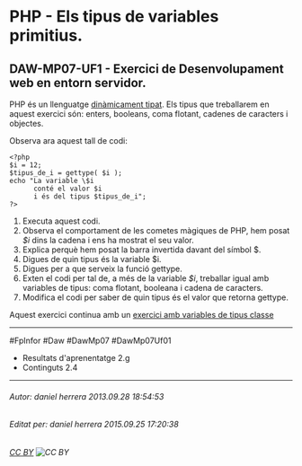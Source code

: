 # PHP - Els tipus de variables primitius.
## DAW-MP07-UF1 - Exercici de Desenvolupament web en entorn servidor.
PHP és un llenguatge [dinàmicament tipat](http://ca.wikipedia.org/wiki/Llenguatge_de_programaci%C3%B3#Tipus_est.C3.A0tics_versus_din.C3.A0mics). Els tipus que treballarem en aquest exercici són: enters, booleans, coma flotant, cadenes de caracters i objectes.

Observa ara aquest tall de codi:

    <?php
    $i = 12;
    $tipus_de_i = gettype( $i );
    echo "La variable \$i 
          conté el valor $i 
    	  i és del tipus $tipus_de_i";
    ?>

 1. Executa aquest codi.
 2. Observa el comportament de les cometes màgiques de PHP, hem posat *$i* dins la cadena i ens ha mostrat el seu valor.
 3. Explica perquè hem posat la barra invertida davant del símbol $.
 4. Digues de quin tipus és la variable $i.
 5. Digues per a que serveix la funció gettype.
 6. Exten el codi per tal de, a més de la variable *$i*, treballar igual amb variables de tipus: coma flotant, booleana i cadena de caracters. 
 7. Modifica el codi per saber de quin tipus és el valor que retorna gettype.

Aquest exercici continua amb un [exercici amb variables de tipus classe](/DAW/DAW-MP07/DAW-MP07-UF1/php-el-tipus-objecte/readme.md)


---

#FpInfor #Daw #DawMp07 #DawMp07Uf01

* Resultats d'aprenentatge 2.g
* Continguts 2.4
---

###### Autor: daniel herrera 2013.09.28 18:54:53
###### Editat per: daniel herrera 2015.09.25 17:20:38
###### [CC BY](https://creativecommons.org/licenses/by/4.0/) ![CC BY](https://licensebuttons.net/l/by/3.0/80x15.png)
